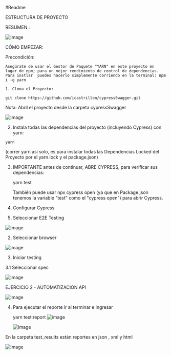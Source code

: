 #Readme

ESTRUCTURA DE PROYECTO

RESUMEN : 

![image](https://github.com/icastrillon/cypressSwagger/assets/33946503/28b075ef-bb38-4049-a702-69fa757bc689)


CÓMO EMPEZAR:

Precondición:

    Asegúrate de usar el Gestor de Paquete "YARN" en este proyecto en lugar de npm; para un mejor rendimiento de control de dependencias.
    Para instlar  puedes hacerlo simplemente corriendo en la terminal: npm i -g yarn

    1. Clona el Proyecto:

    git clone https://github.com/icastrillon/cypressSwagger.git

   Nota: Abril el proyecto desde la carpeta cypressSwagger 
   
   ![image](https://github.com/icastrillon/cypressSwagger/assets/33946503/4eae56de-fcff-4a2b-bbf0-edb90c70d4c1)

   
   2. Instala todas las dependencias del proyecto (incluyendo Cypress) con yarn:

 	yarn
  (correr yarn así solo, es para instalar todas las Dependencias Locked del Proyecto por el yarn.lock y el package.json)

3. IMPORTANTE antes de continuar, ABRE CYPRESS, para verificar sus dependencias:

	 yarn test

   También puede usar npx cypress open (ya que en Package.json tenemos la variable "test" como el "cypress open") para abrir Cypress.
   
4.  Configurar Cypress
 
 1. Seleccionar E2E Testing

![image](https://github.com/icastrillon/cypressSwagger/assets/33946503/fb6bd48c-859a-4aab-96ea-80c0ceca70e6)

  

 2. Seleccionar browser 

![image](https://github.com/icastrillon/cypressSwagger/assets/33946503/ced40f72-5a60-4ee5-9ee4-bc9fb77f84ca)


3. Iniciar testing 

3.1 Seleccionar  spec

![image](https://github.com/icastrillon/cypressSwagger/assets/33946503/5d0b7fff-4ce1-4ce1-8a66-1a9a01e2f610)


EJERCICIO 2 - AUTOMATIZACION API 


![image](https://github.com/icastrillon/cypressSwagger/assets/33946503/9e5abdd7-6cfd-45e3-a37c-35c52f2f786b)


4. Para ejecutar el reporte ir al terminar e ingresar

    yarn test:report
   ![image](https://github.com/icastrillon/cypressSwagger/assets/33946503/b265bf34-a79b-4f0c-9ab7-973cb70d91b7)


   ![image](https://github.com/icastrillon/cypressSwagger/assets/33946503/7eeeabdf-c27f-497a-91ca-2b62f383e972)

En la carpeta test_results están reportes en json , xml y html 

![image](https://github.com/icastrillon/cypressSwagger/assets/33946503/68f36443-d03a-4789-834d-e051653bfab5)

   

 
